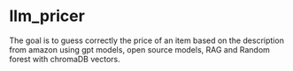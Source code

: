 # llm_pricer
The goal is to guess correctly the price of an item based on the description from amazon using gpt models, open source models, RAG and Random forest with chromaDB vectors.

